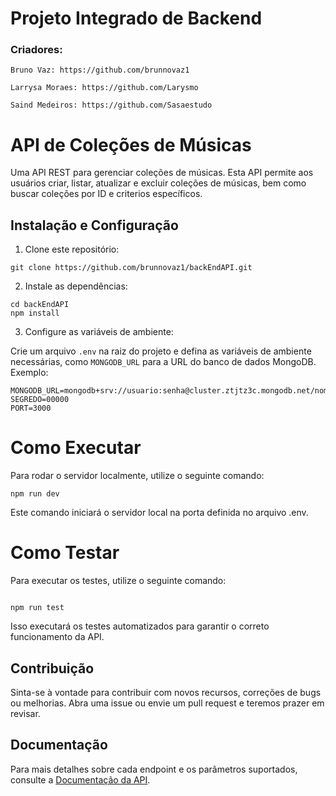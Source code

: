 # Projeto Integrado de Backend

### Criadores:

```
Bruno Vaz: https://github.com/brunnovaz1
```

```
Larrysa Moraes: https://github.com/Larysmo
```

```
Saind Medeiros: https://github.com/Sasaestudo
```

# API de Coleções de Músicas

Uma API REST para gerenciar coleções de músicas. Esta API permite aos usuários criar, listar, atualizar e excluir coleções de músicas, bem como buscar coleções por ID e criterios específicos.

## Instalação e Configuração

1. Clone este repositório:

```
git clone https://github.com/brunnovaz1/backEndAPI.git
```

2. Instale as dependências:

```
cd backEndAPI
npm install
```

3. Configure as variáveis de ambiente:

Crie um arquivo `.env` na raiz do projeto e defina as variáveis de ambiente necessárias, como `MONGODB_URL` para a URL do banco de dados MongoDB. Exemplo:

```
MONGODB_URL=mongodb+srv://usuario:senha@cluster.ztjtz3c.mongodb.net/nomedobancodedados
SEGREDO=00000
PORT=3000
```

# Como Executar
Para rodar o servidor localmente, utilize o seguinte comando:

```
npm run dev
```

Este comando iniciará o servidor local na porta definida no arquivo .env.

# Como Testar
Para executar os testes, utilize o seguinte comando:

```

npm run test
```

Isso executará os testes automatizados para garantir o correto funcionamento da API.

## Contribuição

Sinta-se à vontade para contribuir com novos recursos, correções de bugs ou melhorias. Abra uma issue ou envie um pull request e teremos prazer em revisar.

## Documentação

Para mais detalhes sobre cada endpoint e os parâmetros suportados, consulte a [Documentação da API](http://localhost:3000/swagger).

